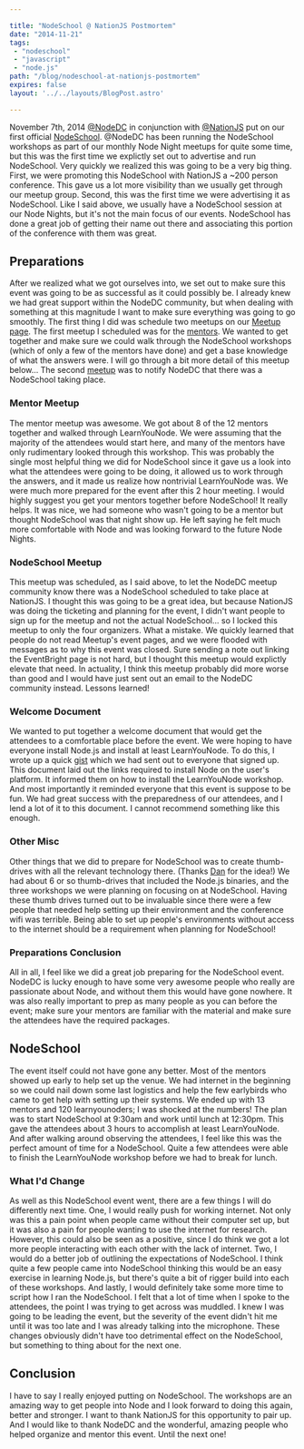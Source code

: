 ```yaml
---

title: "NodeSchool @ NationJS Postmortem"
date: "2014-11-21"
tags:
 - "nodeschool"
 - "javascript"
 - "node.js"
path: "/blog/nodeschool-at-nationjs-postmortem"
expires: false
layout: '../../layouts/BlogPost.astro'

---
```


November 7th, 2014 [@NodeDC](https://twitter.com/nodedc) in conjunction with [@NationJS](https://twitter.com/nationjs) put on our first official [NodeSchool](http://nodeschool.io/). @NodeDC has been running the NodeSchool workshops as part of our monthly Node Night meetups for quite some time, but this was the first time we explictly set out to advertise and run NodeSchool. Very quickly we realized this was going to be a very big thing. First, we were promoting this NodeSchool with NationJS a ~200 person conference. This gave us a lot more visibility than we usually get through our meetup group. Second, this was the first time we were advertising it as NodeSchool. Like I said above, we usually have a NodeSchool session at our Node Nights, but it's not the main focus of our events. NodeSchool has done a great job of getting their name out there and associating this portion of the conference with them was great.

## Preparations

After we realized what we got ourselves into, we set out to make sure this event was going to be as successful as it could possibly be. I already knew we had great support within the NodeDC community, but when dealing with something at this magnitude I want to make sure everything was going to go smoothly. The first thing I did was schedule two meetups on our [Meetup page](http://www.meetup.com/node-dc/). The first meetup I scheduled was for the [mentors](http://www.meetup.com/node-dc/events/208858042/). We wanted to get together and make sure we could walk through the NodeSchool workshops (which of only a few of the mentors have done) and get a base knowledge of what the answers were. I will go through a bit more detail of this meetup below... The second [meetup](http://www.meetup.com/node-dc/events/208867632/) was to notify NodeDC that there was a NodeSchool taking place.

### Mentor Meetup

The mentor meetup was awesome. We got about 8 of the 12 mentors together and walked through LearnYouNode. We were assuming that the majority of the attendees would start here, and many of the mentors have only rudimentary looked through this workshop. This was probably the single most helpful thing we did for NodeSchool since it gave us a look into what the attendees were going to be doing, it allowed us to work through the answers, and it made us realize how nontrivial LearnYouNode was. We were much more prepared for the event after this 2 hour meeting. I would highly suggest you get your mentors together before NodeSchool! It really helps. It was nice, we had someone who wasn't going to be a mentor but thought NodeSchool was that night show up. He left saying he felt much more comfortable with Node and was looking forward to the future Node Nights.

### NodeSchool Meetup

This meetup was scheduled, as I said above, to let the NodeDC meetup community know there was a NodeSchool scheduled to take place at NationJS. I thought this was going to be a great idea, but because NationJS was doing the ticketing and planning for the event, I didn't want people to sign up for the meetup and not the actual NodeSchool... so I locked this meetup to only the four organizers. What a mistake. We quickly learned that people do not read Meetup's event pages, and we were flooded with messages as to why this event was closed. Sure sending a note out linking the EventBright page is not hard, but I thought this meetup would explictly elevate that need. In actuality, I think this meetup probably did more worse than good and I would have just sent out an email to the NodeDC community instead. Lessons learned!

### Welcome Document

We wanted to put together a welcome document that would get the attendees to a comfortable place before the event. We were hoping to have everyone install Node.js and install at least LearnYouNode. To do this, I wrote up a quick [gist](https://gist.github.com/joshfinnie/e7aed66b0240bd7e5018) which we had sent out to everyone that signed up. This document laid out the links required to install Node on the user's platform. It informed them on how to install the LearnYouNode workshop. And most importantly it reminded everyone that this event is suppose to be fun. We had great success with the preparedness of our attendees, and I lend a lot of it to this document. I cannot recommend something like this enough.

### Other Misc

Other things that we did to prepare for NodeSchool was to create thumb-drives with all the relevant technology there. (Thanks [Dan](https://twitter.com/danmactough) for the idea!) We had about 6 or so thumb-drives that included the Node.js binaries, and the three workshops we were planning on focusing on at NodeSchool. Having these thumb drives turned out to be invaluable since there were a few people that needed help setting up their environment and the conference wifi was terrible. Being able to set up people's environments without access to the internet should be a requirement when planning for NodeSchool!

### Preparations Conclusion

All in all, I feel like we did a great job preparing for the NodeSchool event. NodeDC is lucky enough to have some very awesome people who really are passionate about Node, and without them this would have gone nowhere. It was also really important to prep as many people as you can before the event; make sure your mentors are familiar with the material and make sure the attendees have the required packages.

## NodeSchool

The event itself could not have gone any better. Most of the mentors showed up early to help set up the venue. We had internet in the beginning so we could nail down some last logistics and help the few earlybirds who came to get help with setting up their systems. We ended up with 13 mentors and 120 learnyounoders; I was shocked at the numbers! The plan was to start NodeSchool at 9:30am and work until lunch at 12:30pm. This gave the attendees about 3 hours to accomplish at least LearnYouNode. And after walking around observing the attendees, I feel like this was the perfect amount of time for a NodeSchool. Quite a few attendees were able to finish the LearnYouNode workshop before we had to break for lunch.

### What I'd Change

As well as this NodeSchool event went, there are a few things I will do differently next time. One, I would really push for working internet. Not only was this a pain point when people came without their computer set up, but it was also a pain for people wanting to use the internet for research. However, this could also be seen as a positive, since I do think we got a lot more people interacting with each other with the lack of internet. Two, I would do a better job of outlining the expectations of NodeSchool. I think quite a few people came into NodeSchool thinking this would be an easy exercise in learning Node.js, but there's quite a bit of rigger build into each of these workshops. And lastly, I would definitely take some more time to script how I ran the NodeSchool. I felt that a lot of time when I spoke to the attendees, the point I was trying to get across was muddled. I knew I was going to be leading the event, but the severity of the event didn't hit me until it was too late and I was already talking into the microphone. These changes obviously didn't have too detrimental effect on the NodeSchool, but something to thing about for the next one.

## Conclusion

I have to say I really enjoyed putting on NodeSchool. The workshops are an amazing way to get people into Node and I look forward to doing this again, better and stronger. I want to thank NationJS for this opportunity to pair up. And I would like to thank NodeDC and the wonderful, amazing people who helped organize and mentor this event. Until the next one!

